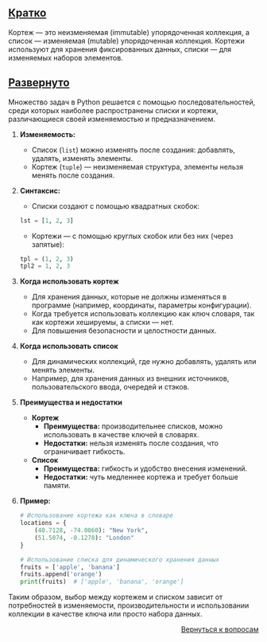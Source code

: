 ## <u>Кратко</u>

Кортеж — это неизменяемая (immutable) упорядоченная коллекция, а список — изменяемая (mutable) упорядоченная коллекция.
Кортежи используют для хранения фиксированных данных, списки — для изменяемых наборов элементов.

## <u>Развернуто</u>

Множество задач в Python решается с помощью последовательностей, среди которых наиболее распространены списки и кортежи,
различающиеся своей изменяемостью и предназначением.

1. **Изменяемость:**
    - Список (`list`) можно изменять после создания: добавлять, удалять, изменять элементы.
    - Кортеж (`tuple`) — неизменяемая структура, элементы нельзя менять после создания.

2. **Синтаксис:**
    - Списки создают с помощью квадратных скобок:
    ```python
    lst = [1, 2, 3]
    ```  
    - Кортежи — с помощью круглых скобок или без них (через запятые):
    ```python
    tpl = (1, 2, 3)
    tpl2 = 1, 2, 3
    ```

3. **Когда использовать кортеж**
    - Для хранения данных, которые не должны изменяться в программе (например, координаты, параметры конфигурации).
    - Когда требуется использовать коллекцию как ключ словаря, так как кортежи хешируемы, а списки — нет.
    - Для повышения безопасности и целостности данных.

4. **Когда использовать список**
    - Для динамических коллекций, где нужно добавлять, удалять или менять элементы.
    - Например, для хранения данных из внешних источников, пользовательского ввода, очередей и стэков.

5. **Преимущества и недостатки**
    - **Кортеж**
        - **Преимущества:** производительнее списков, можно использовать в качестве ключей в словарях.
        - **Недостатки:** нельзя изменять после создания, что ограничивает гибкость.
    - **Список**
        - **Преимущества:** гибкость и удобство внесения изменений.
        - **Недостатки:** чуть медленнее кортежа и требует больше памяти.

6. **Пример:**
   ```python
   # Использование кортежа как ключа в словаре
   locations = {
       (40.7128, -74.0060): "New York",
       (51.5074, -0.1278): "London"
   }

   # Использование списка для динамического хранения данных
   fruits = ['apple', 'banana']
   fruits.append('orange')
   print(fruits)  # ['apple', 'banana', 'orange']
   ```

Таким образом, выбор между кортежем и списком зависит от потребностей в изменяемости, производительности и использовании
коллекции в качестве ключа или просто набора данных.

<div align="right">

[Вернуться к вопросам](../Вопросы.md)

</div>
